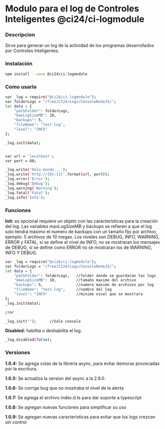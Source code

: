 # Modulo para el log de Controles Inteligentes  @ci24/ci-logmodule

### Descripcion

Sirve para generar un log de la actividad de los programas desarrollados por Controles Inteligentes.

### Instalación 

```sh
npm install --save @ci24/ci-logmodule
```

### Como usarlo  
```sh
var _log = require("@ci24/ci-logmodule");
var folderLogs = "/free/CI24/Logs/ConsoleNodeJS/";
let data = {
    "pathFolder": folderLogs,
    "maxLogSizeMB": 10,
    "backups": 5,
    "fileName": "test.log",
    "level": "INFO"
};

_log.init(data);


var url = 'localhost';
var port = 88;

_log.write('Hola mundo...');
_log.write('http://{0}:{1}'.format(url, port));
_log.error('Error');
_log.debug('Debug');
_log.warning('Warning');
_log.fatal('Fatal');
_log.info('Info');
```

### Funciones

**Init:** es opcional requiere un objeto con las características para la creación del log.
Las variables maxLogSizeMB y backups se refieren a que el log solo tendrá máximo el numero 
de backups con un tamaño fijo por archivo, ejemplo: 5 archivos de 10 megas.
Los niveles son DEBUG, INFO, WARNING, ERROR y FATAL, si se define el nivel de INFO, no se 
mostraran los mensajes de DEBUG, si se define como ERROR no se mostraran los de WARNING, INFO 
Y DEBUG. 
```sh
var _log = require("@ci24/ci-logmodule");
var folderLogs = "/free/CI24/Logs/ConsoleNodeJS/";
let data = {
    "pathFolder": folderLogs,   //folder donde se guardaran los logs
    "maxLogSizeMB": 10,         //tamaño maximo del archivo
    "backups": 5,               //numero maximo de archivos por log
    "fileName": "test.log",     //nombre del log
    "level": "INFO"             //minimo nivel que se mostrara
};
_log.init(data);

//or

_log.init("");      //Solo consola

```
**Disabled:** habilita o deshabilita el log.
```sh
_log.disabled(false);
```

### Versiones

**1.0.4:** Se agrega colas de la libreria async, para evitar demoras provocadas por la escritura.

**1.0.5:** Se actualiza la version del async a la 2.6.0.

**1.0.6:** Se corrige bug que no mostraba el nivel de la alerta

**1.0.7:** Se agrega el archivo index.d.ts para dar soporte a typescript

**1.0.8:** Se agregan nuevas funciones para simplificar su uso

**1.0.9:** Se agregan nuevas características para evitar que los logs crezcan sin control
